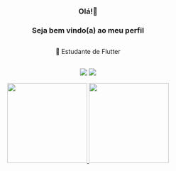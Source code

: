<div align="center">

### Olá!👋
### Seja bem vindo(a) ao meu perfil
##

</div>

<div align="center">
 🌱 Estudante de Flutter

</div>


##

<div align="center"> 
 
  <a href = "mailto:victor123toma@gmail.com"><img src="https://img.shields.io/badge/-Gmail-%23333?style=for-the-badge&logo=gmail&logoColor=white" target="_blank"></a>
  <a href="https://www.linkedin.com/in/victor-toma-64403b191/" target="_blank"><img src="https://img.shields.io/badge/-LinkedIn-%230077B5?style=for-the-badge&logo=linkedin&logoColor=white" target="_blank"></a> 
 
  
</div>



<div align="center">
  <a href="https://github.com/vvctort">
  <img height="180em" src="https://github-readme-stats.vercel.app/api?username=vvctort&show_icons=true&theme=tokyonight&include_all_commits=true&count_private=true"/>
  <img height="180em" src="https://github-readme-stats.vercel.app/api/top-langs/?username=vvctort&layout=compact&langs_count=7&theme=tokyonight"/>
</div>
